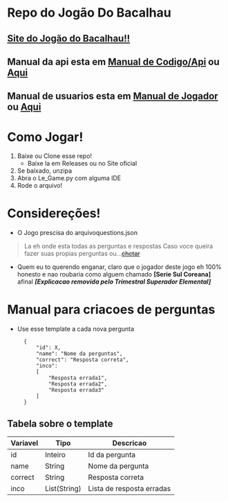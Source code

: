 # Repo do Jogão Do Bacalhau


## [Site do Jogão do Bacalhau!!](https://jogao-do-bacalhau.netlify.app/)
## Manual da api esta em [Manual de Codigo/Api](https://jogao-do-bacalhau.netlify.app/manual-de-codigo) ou [Aqui](https://github.com/MrPanda05/Le_Game/blob/master/Api.md)


## Manual de usuarios esta em [Manual de Jogador](https://jogao-do-bacalhau.netlify.app/manual-de-jogador) ou [Aqui](https://github.com/MrPanda05/Le_Game/blob/master/User.md)

# Como Jogar!

1. Baixe ou Clone esse repo!
    - Baixe la em Releases ou no Site oficial
2. Se baixado, unzipa
3. Abra o Le_Game.py com alguma IDE
4. Rode o arquivo!

# Considereções!

- O Jogo prescisa do arquivoquestions.json
> La eh onde esta todas as perguntas e respostas
> Caso voce queira fazer suas propias perguntas ou...~~[chetar](https://youtu.be/76hji9gdvOE)~~
- Quem eu to querendo enganar, claro que o jogador deste jogo eh 100% honesto e nao roubaria como alguem chamado **[Serie Sul Coreana]** afinal ***[Explicacao removida pelo Trimestral Superador Elemental]***

# Manual para criacoes de perguntas

- Use esse template a cada nova pergunta

        {
            "id": X,
            "name": "Nome da perguntas",
            "correct": "Resposta correta",
            "inco":
            [
                "Resposta errada1",
                "Resposta errada2",
                "Resposta errada3"
            ]
        }

## Tabela sobre o template

| Variavel | Tipo | Descricao|
| --- | --- | --- |
| id | Inteiro | Id da pergunta |
| name | String | Nome da pergunta |
| correct | String | Resposta correta |
| inco | List(String) | Lista de resposta erradas |